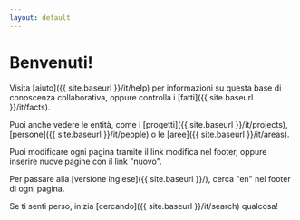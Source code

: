 ```yaml
---
layout: default
---
```


# Benvenuti!

Visita [aiuto]({{ site.baseurl }}/it/help) per informazioni su questa base di conoscenza collaborativa, oppure controlla i [fatti]({{ site.baseurl }}/it/facts).

Puoi anche vedere le entità, come i [progetti]({{ site.baseurl }}/it/projects), [persone]({{ site.baseurl }}/it/people) o le [aree]({{ site.baseurl }}/it/areas).

Puoi modificare ogni pagina tramite il link modifica nel footer, oppure inserire nuove pagine con il link "nuovo".

Per passare alla [versione inglese]({{ site.baseurl }}/), cerca "en" nel footer di ogni pagina.

Se ti senti perso, inizia [cercando]({{ site.baseurl }}/it/search) qualcosa!
